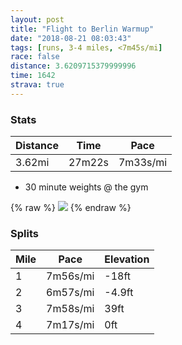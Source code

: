 ```yaml
---
layout: post
title: "Flight to Berlin Warmup"
date: "2018-08-21 08:03:43"
tags: [runs, 3-4 miles, <7m45s/mi]
race: false
distance: 3.6209715379999996
time: 1642
strava: true
---
```


### Stats

| Distance | Time | Pace |
|----------|------|------|
|3.62mi|27m22s|7m33s/mi|

+ 30 minute weights @ the gym

{% raw %}
<img src='https://maps.googleapis.com/maps/api/staticmap?maptype=roadmap&path=enc:ycswFtvpbMwAqAzFuLtK{`@}C{@aNtCsGcCwPCcA{HkHTa@_CyFtBuAqHiBTaAyCmPoMfUvPeDxCd@vE{FxLqCrLpFvFqAtGfBx@y@~HyEdJ`KnGyCrBa@dCfRrOdTxC&key=AIzaSyC1MId7bFpkLXNAaYhBSTb8jLyiSqzbDtM&size=800x800&markers=color:yellow|label:S|40.73549,-73.98267&markers=color:green|label:F|40.73906999999998,-73.98982000000002'>
{% endraw %}

### Splits

| Mile | Pace | Elevation |
|------|------|-----------|
|1|7m56s/mi|-18ft|
|2|6m57s/mi|-4.9ft|
|3|7m58s/mi|39ft|
|4|7m17s/mi|0ft|
